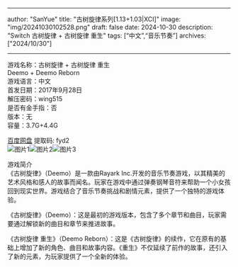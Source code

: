 
---
author: "SanYue"
title: "古树旋律系列[1.13+1.03|XCI]"
image: "img/20241030102528.png"
draft: false
date: 2024-10-30
description: "Switch 古树旋律 + 古树旋律 重生"
tags: [“中文”,“音乐节奏”]
archives: ["2024/10/30"]

---

游戏名称：古树旋律 + 古树旋律 重生   
Deemo + Deemo Reborn    
游戏语言：中文  
首发日期：2017年9月28日  
解压密码：wing515  
是否有金手指：否  
版本：无   
容量：3.7G+4.4G

[百度网盘](https://pan.baidu.com/s/1NODgjyJcAIwCn4taXnVsag) 提取码: fyd2  
![图片1](img/ab3fe151c.jpg)![图片2](img/93425426c7862.jpg)![图片3](img/ead5bea11479f.jpg)  

游戏简介  
《古树旋律》（Deemo）是一款由Rayark Inc.开发的音乐节奏游戏，以其精美的艺术风格和感人的故事而闻名。玩家在游戏中通过弹奏钢琴音符来帮助一个小女孩回到现实世界。游戏结合了音乐节奏挑战和剧情元素，提供了一个独特的游戏体验。

《古树旋律》（Deemo）：这是最初的游戏版本，包含了多个章节和曲目，玩家需要通过解锁新的曲目和章节来推进故事。

《古树旋律 重生》（Deemo Reborn）：这是《古树旋律》的续作，它在原有的基础上增加了新的角色、曲目和故事内容。《重生》不仅延续了前作的故事，还引入了新的元素，为玩家提供了一个全新的体验。
